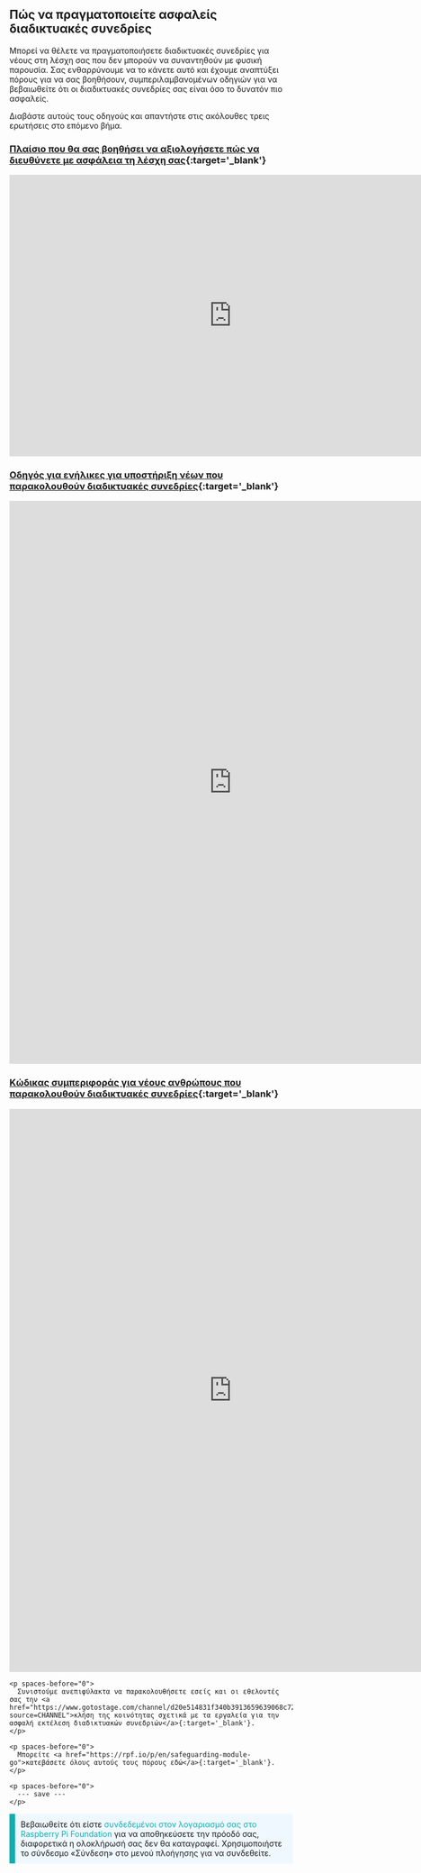 ## Πώς να πραγματοποιείτε ασφαλείς διαδικτυακές συνεδρίες

Μπορεί να θέλετε να πραγματοποιήσετε διαδικτυακές συνεδρίες για νέους στη λέσχη σας που δεν μπορούν να συναντηθούν με φυσική παρουσία. Σας ενθαρρύνουμε να το κάνετε αυτό και έχουμε αναπτύξει πόρους για να σας βοηθήσουν, συμπεριλαμβανομένων οδηγιών για να βεβαιωθείτε ότι οι διαδικτυακές συνεδρίες σας είναι όσο το δυνατόν πιο ασφαλείς.

Διαβάστε αυτούς τους οδηγούς και απαντήστε στις ακόλουθες τρεις ερωτήσεις στο επόμενο βήμα.

### [Πλαίσιο που θα σας βοηθήσει να αξιολογήσετε πώς να διευθύνετε με ασφάλεια τη λέσχη σας](https://static.raspberrypi.org/files/clubs/Code_Club_and_CoderDojo_CV_Framework.pdf){:target='_blank'}

<embed src="https://static.raspberrypi.org/files/clubs/Code_Club_and_CoderDojo_CV_Framework.pdf" width="790" height="500" 
 type="application/pdf">
  </p>

<h3 spaces-before="0">
  <a href="https://static.raspberrypi.org/files/clubs/Code_Club_and_CoderDojo_Parent_Guide_Supporting_Online_Coding_Session.pdf">Οδηγός για ενήλικες για υποστήριξη νέων που παρακολουθούν διαδικτυακές συνεδρίες</a>{:target='_blank'}
</h3>

<p spaces-before="0">

<embed src="https://static.raspberrypi.org/files/clubs/Code_Club_and_CoderDojo_Parent_Guide_Supporting_Online_Coding_Session.pdf" width="790" height="1000" 
 type="application/pdf">
    </p>

<h3 spaces-before="0">
  <a href="https://static.raspberrypi.org/files/clubs/CoderDojo_Code_Club_Online_Code_of_Behaviour_A4_DIGITAL.pdf">Κώδικας συμπεριφοράς για νέους ανθρώπους που παρακολουθούν διαδικτυακές συνεδρίες</a>{:target='_blank'}
</h3>

<p spaces-before="0">

<embed src="https://static.raspberrypi.org/files/clubs/CoderDojo_Code_Club_Online_Code_of_Behaviour_A4_DIGITAL.pdf" width="790" height="1000" 
 type="application/pdf">
    </p> 
    
    <p spaces-before="0">
      Συνιστούμε ανεπιφύλακτα να παρακολουθήσετε εσείς και οι εθελοντές σας την <a href="https://www.gotostage.com/channel/d20e514831f340b3913659639068c724/recording/92bd90b755964f49b87bfd99f9624435/watch?source=CHANNEL">κλήση της κοινότητας σχετικά με τα εργαλεία για την ασφαλή εκτέλεση διαδικτυακών συνεδριών</a>{:target='_blank'}.
    </p>
    
    <p spaces-before="0">
      Μπορείτε <a href="https://rpf.io/p/en/safeguarding-module-go">κατεβάσετε όλους αυτούς τους πόρους εδώ</a>{:target='_blank'}.
    </p>
    
    <p spaces-before="0">
      --- save ---
    </p>

<p style="border-left: solid; border-width:10px; border-color: #0faeb0; background-color: aliceblue; padding: 10px;">
Βεβαιωθείτε ότι είστε <span style="color: #0faeb0">συνδεδεμένοι στον λογαριασμό σας στο Raspberry Pi Foundation</span> για να αποθηκεύσετε την πρόοδό σας, διαφορετικά η ολοκλήρωσή σας δεν θα καταγραφεί. Χρησιμοποιήστε το σύνδεσμο «Σύνδεση» στο μενού πλοήγησης για να συνδεθείτε.
</p>
